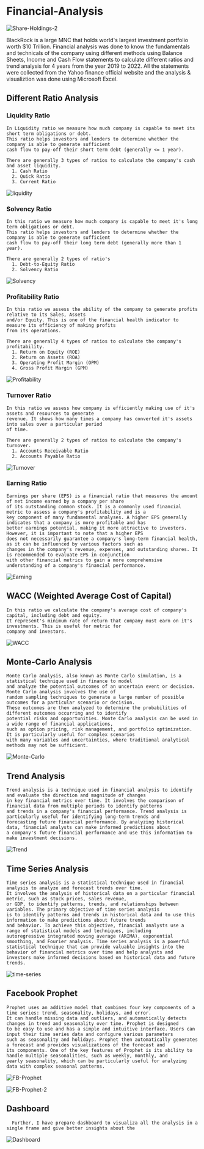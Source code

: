 # **Financial-Analysis**

![Share-Holdings-2](https://user-images.githubusercontent.com/107895872/236651272-e41b7ef0-bf09-48a7-a43f-8c47efaffd30.jpg)

BlackRock is a large MNC that holds world's largest investment portfolio worth $10 Trillion. Financial analysis was done to know the fundamentals and technicals of the company using different methods using Balance Sheets, Income and Cash Flow statements to calculate different ratios and trend analysis for 4 years from the year 2019 to 2022. All the statements were collected from the Yahoo finance official website and the analysis & visualiztion was done using Microsoft Excel.

## Different Ratio Analysis
  ### Liquidity Ratio
  ```
  In Liquidity ratio we measure how much company is capable to meet its short term obligations or debt. 
  This ratio helps investors and lenders to determine whether the company is able to generate sufficient 
  cash flow to pay-off their short term debt (generally <= 1 year). 
  
  There are generally 3 types of ratios to calculate the company's cash and asset liquidity.
    1. Cash Ratio
    2. Quick Ratio
    3. Current Ratio
  ```
  ![liquidity](https://user-images.githubusercontent.com/107895872/236649548-9ed09ee4-f66e-4706-b386-3b26547d246a.jpg)
  
  
  ### Solvency Ratio
  ```
  In this ratio we measure how much company is capable to meet it's long term obligations or debt. 
  This ratio helps investors and lenders to determine whether the company is able to generate sufficient 
  cash flow to pay-off their long term debt (generally more than 1 year). 
  
  There are generally 2 types of ratio's
    1. Debt-to-Equity Ratio
    2. Solvency Ratio
  ```
![Solvency](https://user-images.githubusercontent.com/107895872/236651638-e50495bc-f368-4ffc-9916-c6e134b03a7b.jpg)

  
  
  ### Profitability Ratio
  ```
  In this ratio we assess the ability of the company to generate profits relative to its Sales, Assets 
  and/or Equity. This is one of the financial health indicator to measure its efficiency of making profits 
  from its operations.
  
  There are generally 4 types of ratios to calculate the company's profitability.
    1. Return on Equity (ROE)
    2. Return on Assets (ROA)
    3. Operating Profit Margin (OPM)
    4. Gross Profit Margin (GPM)
  ```
![Profitability](https://user-images.githubusercontent.com/107895872/236649866-11d7915c-6d8b-4cca-91f1-2168705545ae.jpg)


### Turnover Ratio
  ```
  In this ratio we assess how company is efficiently making use of it's assets and resources to generate 
  revenue. It shows how many times a company has converted it's assets into sales over a particular period 
  of time.
  
  There are generally 2 types of ratios to calculate the company's turnover.
    1. Accounts Receivable Ratio
    2. Accounts Payable Ratio
  ```
![Turnover](https://user-images.githubusercontent.com/107895872/236651641-0e7857f7-cfd1-4d40-b2f8-a34a69b131d1.jpg)


### Earning Ratio
  ```
  Earnings per share (EPS) is a financial ratio that measures the amount of net income earned by a company per share 
  of its outstanding common stock. It is a commonly used financial metric to assess a company's profitability and is a 
  key component of many fundamental analyses. A higher EPS generally indicates that a company is more profitable and has 
  better earnings potential, making it more attractive to investors. However, it is important to note that a higher EPS 
  does not necessarily guarantee a company's long-term financial health, as it can be influenced by various factors such as 
  changes in the company's revenue, expenses, and outstanding shares. It is recommended to evaluate EPS in conjunction 
  with other financial metrics to gain a more comprehensive understanding of a company's financial performance.
  ```
![Earning](https://user-images.githubusercontent.com/107895872/236651647-eeec34b7-addf-43ca-8a06-97d753733590.jpg)


## WACC (Weighted Average Cost of Capital)
  ```
  In this ratio we calculate the company's average cost of company's capital, including debt and equity. 
  It represent's minimum rate of return that company must earn on it's investments. This is useful for metric for 
  company and investors.
  ```
![WACC](https://user-images.githubusercontent.com/107895872/236650311-31d39be3-d613-4671-81cc-063f9fdb2922.jpg)


## Monte-Carlo Analysis
  ```
  Monte Carlo analysis, also known as Monte Carlo simulation, is a statistical technique used in finance to model 
  and analyze the potential outcomes of an uncertain event or decision. Monte Carlo analysis involves the use of 
  random sampling techniques to generate a large number of possible outcomes for a particular scenario or decision. 
  These outcomes are then analyzed to determine the probabilities of different outcomes occurring and to identify 
  potential risks and opportunities. Monte Carlo analysis can be used in a wide range of financial applications, 
  such as option pricing, risk management, and portfolio optimization. It is particularly useful for complex scenarios 
  with many variables and uncertainties, where traditional analytical methods may not be sufficient.
  ```
![Monte-Carlo](https://user-images.githubusercontent.com/107895872/236650644-3e13a265-6ab1-4317-9fcf-e9b0e1c8558f.jpg)


## Trend Analysis
  ```
  Trend analysis is a technique used in financial analysis to identify and evaluate the direction and magnitude of changes 
  in key financial metrics over time. It involves the comparison of financial data from multiple periods to identify patterns 
  and trends in a company's financial performance. Trend analysis is particularly useful for identifying long-term trends and 
  forecasting future financial performance. By analyzing historical data, financial analysts can make informed predictions about 
  a company's future financial performance and use this information to make investment decisions.
  ```
![Trend](https://user-images.githubusercontent.com/107895872/236650757-7aeb3388-87ca-4f57-aa36-c09630232e1f.jpg)


## Time Series Analysis
  ```
  Time series analysis is a statistical technique used in financial analysis to analyze and forecast trends over time. 
  It involves the analysis of historical data on a particular financial metric, such as stock prices, sales revenue, 
  or GDP, to identify patterns, trends, and relationships between variables. The primary objective of time series analysis 
  is to identify patterns and trends in historical data and to use this information to make predictions about future trends 
  and behavior. To achieve this objective, financial analysts use a range of statistical models and techniques, including 
  autoregressive integrated moving average (ARIMA), exponential smoothing, and Fourier analysis. Time series analysis is a powerful 
  statistical technique that can provide valuable insights into the behavior of financial metrics over time and help analysts and 
  investors make informed decisions based on historical data and future trends.
  ```
![time-series](https://user-images.githubusercontent.com/107895872/236651339-6756348c-a1f2-42a0-9778-af3092b55abf.jpg)


## Facebook Prophet
  ```
  Prophet uses an additive model that combines four key components of a time series: trend, seasonality, holidays, and error. 
  It can handle missing data and outliers, and automatically detects changes in trend and seasonality over time. Prophet is designed 
  to be easy to use and has a simple and intuitive interface. Users can input their time series data and configure various parameters 
  such as seasonality and holidays. Prophet then automatically generates a forecast and provides visualizations of the forecast and 
  its components. One of the key features of Prophet is its ability to handle multiple seasonalities, such as weekly, monthly, and 
  yearly seasonality, which can be particularly useful for analyzing data with complex seasonal patterns.
  ```
  ![FB-Prophet](https://user-images.githubusercontent.com/107895872/236651406-bf98916c-d52a-4dab-9330-91fdf8a6c91c.jpg)

  ![FB-Prophet-2](https://user-images.githubusercontent.com/107895872/236651401-ca4158dd-c095-4f0c-98c8-635110ccf98d.jpg)
  
  
## Dashboard
  ```
    Further, I have prepare dashboard to visualiza all the analysis in a single frame and give better insights about the
  ```
  ![Dashboard](https://user-images.githubusercontent.com/107895872/236651177-23c13a1f-eb1a-4e82-b574-427e0485c836.jpg)
